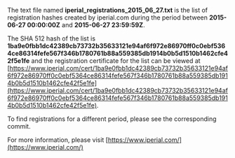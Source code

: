 The text file named **iperial_registrations_2015_06_27.txt** is the list of registration hashes created by iperial.com during the period between **2015-06-27 00:00:00Z** and **2015-06-27 23:59:59Z**.

The SHA 512 hash of the list is **1ba9e0fbb1dc42389cb73732b35633121e94af6f972e86970ff0c0ebf5364ce86314fefe567f346b1780761b88a559385db1914b0b5d1510b1462cfe42f5e1fe** and the registration certificate for the list can be viewed at [https://www.iperial.com/cert/1ba9e0fbb1dc42389cb73732b35633121e94af6f972e86970ff0c0ebf5364ce86314fefe567f346b1780761b88a559385db1914b0b5d1510b1462cfe42f5e1fe](https://www.iperial.com/cert/1ba9e0fbb1dc42389cb73732b35633121e94af6f972e86970ff0c0ebf5364ce86314fefe567f346b1780761b88a559385db1914b0b5d1510b1462cfe42f5e1fe).

To find registrations for a different period, please see the corresponding commit.

For more information, please visit [https://www.iperial.com/](https://www.iperial.com/)
